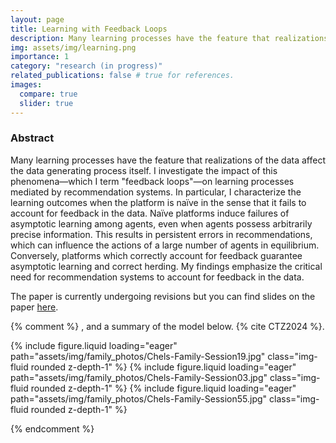 ```yaml
---
layout: page
title: Learning with Feedback Loops
description: Many learning processes have the feature that realizations of the data affect the data generating process itself.
img: assets/img/learning.png
importance: 1
category: "research (in progress)"
related_publications: false # true for references.
images:
  compare: true
  slider: true
---
```


### Abstract
Many learning processes have the feature that realizations of the data affect the data generating process itself. I investigate the impact of this phenomena—which I term "feedback loops"—on learning processes mediated by recommendation systems. In particular, I characterize the learning outcomes when the platform is naïve in the sense that it fails to account for feedback in the data. Naïve platforms induce failures of asymptotic learning among agents, even when agents possess arbitrarily precise information. This results in persistent errors in recommendations, which can influence the actions of a large number of agents in equilibrium. Conversely, platforms which correctly account for feedback guarantee asymptotic learning and correct herding. My findings emphasize the critical need for recommendation systems to account for feedback in the data.

The paper is currently undergoing revisions but you can find slides on the paper [here](/assets/pdf/LWFL_DJ_Dec24.pdf).

{% comment %}
, and a summary of the model below. {% cite CTZ2024 %}.

<swiper-container keyboard="true" navigation="true" pagination="true" pagination-clickable="true" pagination-dynamic-bullets="true" rewind="true">
  <swiper-slide>{% include figure.liquid loading="eager" path="assets/img/family_photos/Chels-Family-Session19.jpg" class="img-fluid rounded z-depth-1" %}</swiper-slide>
  <swiper-slide>{% include figure.liquid loading="eager" path="assets/img/family_photos/Chels-Family-Session03.jpg" class="img-fluid rounded z-depth-1" %}</swiper-slide>
  <swiper-slide>{% include figure.liquid loading="eager" path="assets/img/family_photos/Chels-Family-Session55.jpg" class="img-fluid rounded z-depth-1" %}</swiper-slide>
</swiper-container>

{% endcomment %}